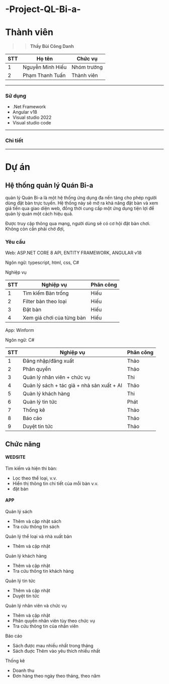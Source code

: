 # -Project-QL-Bi-a-
# Thành viên
>>**Thầy  Bùi Công Danh**
  
| STT | Họ tên | Chức vụ  |
|----------------|--------------------|--------------------|
|  1  |  Nguyễn Minh Hiếu  |   Nhóm trưởng  |
|  2  |  Phạm Thanh Tuấn   |   Thành viên  |
-----------------------------------------------
### Sử dụng 
 - .Net Framework
 - Angular v18
 - Visual studio 2022
 - Visual studio code
-----------------------------------------------

### Chi tiết

-----------------------------------------------
# Dự án

## Hệ thống quản lý Quán Bi-a

quản lý Quán Bi-a là một hệ thống ứng dụng đa nền tảng cho phép người dùng đặt bàn trực tuyến. Hệ thống này sẽ mở ra khả năng đặt bàn và xem giá tiền qua giao diện web, đồng thời cung cấp một ứng dụng tiện lợi để quản lý quán một cách hiệu quả.

<p>Được truy cập thông qua mạng, người dùng sẽ có cơ hội đặt bàn chơi. Không còn cần phải chờ đợi,</p>

### Yêu cầu 

<p>Web: ASP.NET CORE 8 API, ENTITY FRAMEWORK, ANGULAR v18</p>
<p>Ngôn ngữ: typescript, html, css, C# </p>
<p></p>

<p>Nghiệp vụ</p>

| STT | Nghiệp vụ | Phân công  |
|----------------|--------------------|--------------------|
|  1  |  Tìm kiếm Bàn trống |   Hiếu  |
|  2  |  Filter bàn theo loại | Hiếu |
|  3  |  Đặt bàn  |  Hiếu  |
|  4  |  Xem giá chơi của từng bàn  |  Hiếu  |


<p>App: Winform </p>
<p>Ngôn ngữ: C# </p>

| STT | Nghiệp vụ | Phân công  |
|----------------|--------------------|--------------------|
|  1  |  Đăng nhập/đăng xuất |   Thảo  |
|  2  | Phân quyền  |  Thảo |
|  3  |  Quản lý nhân viên +  chức vụ  |   Thi  |
|  4  |  Quản lý sách + tác giả + nhà sản xuất + AI|   Thảo  |
|  5  |  Quản lý khách hàng |  Thi  |
|  6  |   Quản lý tin tức |  Phát  |
|  7  |   Thống kê |  Thảo  |
|  8  |   Báo cáo |  Thảo  |
|  9  |  Duyệt tin tức|  Thảo  |


## Chức năng
#### WEDSITE
<p>Tìm kiếm và hiện thi bàn:</p>
<ul>
  <li>Lọc theo thể loại, v.v.</li>
  <li>Hiển thị thông tin chi tiết của mỗi bàn v.v.</li>
<li>
  đặt bàn
</li>
</ul>

#### APP

<p>
Quản lý sách
</p>
<ul>
<li>Thêm và cập nhật sách</li>
<li>Tra cứu thông tin sách</li>
</ul>
<p>
Quản lý thể loại và nhà xuất bản
</p>
<ul>
<li>Thêm và cập nhật </li>
</ul>
<p>
Quản lý khách hàng
</p>
<ul>
<li>Thêm và cập nhật </li>
<li>Tra cứu thông tin khách hàng</li>
</ul>
<p>
Quản lý tin tức
</p>
<ul>
<li>Thêm và cập nhật </li>
<li>Duyệt tin tức </li>
</ul>
<p>
Quản lý nhân viên và chức vụ
</p>
<ul>
<li>Thêm và cập nhật </li>
<li> Phân quyền nhân viên tùy theo chức vụ</li>
<li> Tra cứu thông tin của nhân viên </li></li>
</ul>
<p>
Báo cáo
</p>
<ul>
<li>Sách được mau nhiều nhất trong tháng </li>
<li> Sách đuợc Thêm vào yêu thích nhiều nhất</li></li>
</ul>
<p>
Thống kê</p>
<ul>
<li>Doanh thu </li>
<li> Đơn hàng theo ngày theo tháng, theo năm</li></li>
</ul>

